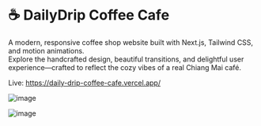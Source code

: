 # ☕ DailyDrip Coffee Cafe

A modern, responsive coffee shop website built with Next.js, Tailwind CSS, and motion animations.  
Explore the handcrafted design, beautiful transitions, and delightful user experience—crafted to reflect the cozy vibes of a real Chiang Mai café.

Live: https://daily-drip-coffee-cafe.vercel.app/

![image](https://github.com/user-attachments/assets/e9305b7b-11ed-482d-b7d4-eb003849ac97)

![image](https://github.com/user-attachments/assets/68198788-b6ee-46de-95b9-f1a29285d584)


